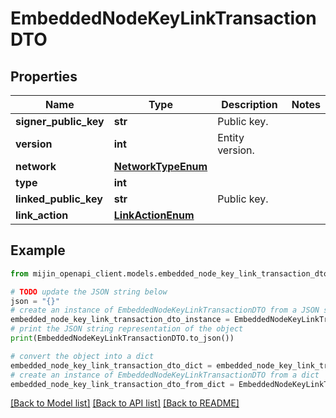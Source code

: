 # EmbeddedNodeKeyLinkTransactionDTO


## Properties

Name | Type | Description | Notes
------------ | ------------- | ------------- | -------------
**signer_public_key** | **str** | Public key. | 
**version** | **int** | Entity version. | 
**network** | [**NetworkTypeEnum**](NetworkTypeEnum.md) |  | 
**type** | **int** |  | 
**linked_public_key** | **str** | Public key. | 
**link_action** | [**LinkActionEnum**](LinkActionEnum.md) |  | 

## Example

```python
from mijin_openapi_client.models.embedded_node_key_link_transaction_dto import EmbeddedNodeKeyLinkTransactionDTO

# TODO update the JSON string below
json = "{}"
# create an instance of EmbeddedNodeKeyLinkTransactionDTO from a JSON string
embedded_node_key_link_transaction_dto_instance = EmbeddedNodeKeyLinkTransactionDTO.from_json(json)
# print the JSON string representation of the object
print(EmbeddedNodeKeyLinkTransactionDTO.to_json())

# convert the object into a dict
embedded_node_key_link_transaction_dto_dict = embedded_node_key_link_transaction_dto_instance.to_dict()
# create an instance of EmbeddedNodeKeyLinkTransactionDTO from a dict
embedded_node_key_link_transaction_dto_from_dict = EmbeddedNodeKeyLinkTransactionDTO.from_dict(embedded_node_key_link_transaction_dto_dict)
```
[[Back to Model list]](../README.md#documentation-for-models) [[Back to API list]](../README.md#documentation-for-api-endpoints) [[Back to README]](../README.md)


